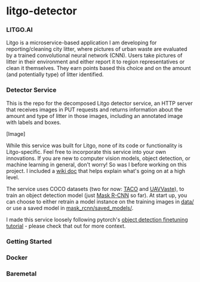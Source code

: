 # litgo-detector


### **LITGO.AI**

Litgo is a microservice-based application I am developing for reporting/cleaning city litter, where pictures of urban waste are evaluated by a trained convolutional neural network (CNN). Users take pictures of litter in their environment and either report it to region representatives or clean it themselves. They earn points based this choice and on the amount (and potentially type) of litter identified.

### **Detector Service**

This is the repo for the decomposed Litgo detector service, an HTTP server that receives images in PUT requests and returns information about the amount and type of litter in those images, including an annotated image with labels and boxes.

[Image]

While this service was built for Litgo, none of its code or functionality is Litgo-specific. Feel free to incorporate this service into your own innovations. If you are new to computer vision models, object detection, or machine learning in general, don't worry! So was I before working on this project. I included a [wiki doc](https://github.com/DanielTamiru/litgo-detector/wiki/CNNs-and-Object-Detection) that helps explain what's going on at a high level.

The service uses COCO datasets (two for now: [TACO](http://tacodataset.org/) and [UAVVaste](https://github.com/UAVVaste/UAVVaste)), to train an object detection model (just [Mask R-CNN](https://pytorch.org/vision/main/models/mask_rcnn.html) so far). At start up, you can choose to either retrain a model instance on the training images in [data/](https://github.com/DanielTamiru/litgo-detector/tree/main/data) or use a saved model in [mask_rcnn/saved_models/](https://github.com/DanielTamiru/litgo-detector/tree/main/saved_models).

I made this service loosely following pytorch's [object detection finetuning tutorial](https://pytorch.org/tutorials/intermediate/torchvision_tutorial.html) - please check that out for more context.

### **Getting Started**

### Docker


### Baremetal

